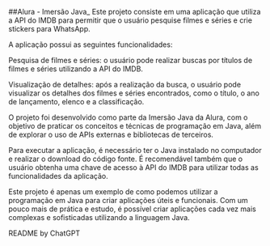 ##Alura - Imersão Java_
Este projeto consiste em uma aplicação que utiliza a API do IMDB para permitir que o usuário pesquise filmes e séries e crie stickers para WhatsApp.

A aplicação possui as seguintes funcionalidades:

Pesquisa de filmes e séries: o usuário pode realizar buscas por títulos de filmes e séries utilizando a API do IMDB.

Visualização de detalhes: após a realização da busca, o usuário pode visualizar os detalhes dos filmes e séries encontrados, como o título, o ano de lançamento, elenco e a classificação.

O projeto foi desenvolvido como parte da Imersão Java da Alura, com o objetivo de praticar os conceitos e técnicas de programação em Java, além de explorar o uso de APIs externas e bibliotecas de terceiros.

Para executar a aplicação, é necessário ter o Java instalado no computador e realizar o download do código fonte. É recomendável também que o usuário obtenha uma chave de acesso à API do IMDB para utilizar todas as funcionalidades da aplicação.

Este projeto é apenas um exemplo de como podemos utilizar a programação em Java para criar aplicações úteis e funcionais. Com um pouco mais de prática e estudo, é possível criar aplicações cada vez mais complexas e sofisticadas utilizando a linguagem Java.

README by ChatGPT
